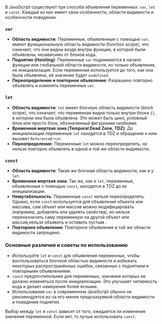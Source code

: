 В JavaScript существуют три способа объявления переменных: `var`, `let` и `const`. Каждый из них имеет свои особенности, области видимости и особенности поведения.

### `var`
- **Область видимости**: Переменные, объявленные с помощью `var`, имеют функциональную область видимости (function scope), что означает, что они видны везде внутри функции, в которой были объявлены, независимо от блоков кода.
- **Поднятие (Hoisting)**: Переменные `var` поднимаются в начало функции или глобальной области видимости, но только объявление, не инициализация. Если переменная используется до того, как она была объявлена, её значение будет `undefined`.
- **Переопределение и повторное объявление**: Разрешено повторно объявлять и изменять переменные `var`.

### `let`
- **Область видимости**: `let` имеет блочную область видимости (block scope), что означает, что переменная видна только внутри блока `{}`, в котором она была объявлена. Это может быть цикл, условный блок или просто блок, обозначенный фигурными скобками.
- **Временная мертвая зона (Temporal Dead Zone, TDZ)**: До инициализации переменные `let` находятся в TDZ и обращение к ним вызовет `ReferenceError`.
- **Переопределение**: Переменные `let` можно переопределять, но нельзя повторно объявлять в одной и той же области видимости.

### `const`
- **Область видимости**: Такая же блочная область видимости, как и у `let`.
- **Временная мертвая зона**: Так же, как и `let`, переменные, объявленные с помощью `const`, находятся в TDZ до их инициализации.
- **Немутабельность**: Переменные `const` нельзя переопределять. Однако, если `const` используется для объявления объекта или массива, сам объект или массив можно модифицировать (например, добавлять или удалять свойства), но нельзя переназначить саму переменную на другой объект или массив,нельзя объявить и оставить пустым .
- **Повторное объявление**: Повторное объявление в той же области видимости запрещено.

### Основные различия и советы по использованию
- Используйте `let` и `const` для объявления переменных, чтобы воспользоваться блочной областью видимости и избежать некоторых распространённых ошибок, связанных с поднятием и повторными объявлениями.
- `const` предпочтительнее для переменных, значение которых не должно изменяться после инициализации. Это улучшает читаемость кода и делает намерения более ясными.
- Использование `var` в современном JavaScript обычно не рекомендуется из-за его менее предсказуемой области видимости и поведения поднятия.

Выбор между `let` и `const` зависит от того, ожидается ли изменение значения переменной. Если нет, то лучше использовать `const`.
